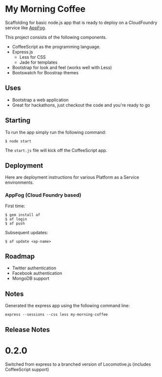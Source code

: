 My Morning Coffee
=================

Scaffolding for basic node.js app that is ready to deploy on a CloudFoundry service like [AppFog](http://appfog.com).

This project consists of the following components.

- CoffeeScript as the programming language.
- Express.js
  - Less for CSS
  - Jade for templates
- Bootstrap for look and feel (works well with Less)
- Bootswatch for Boostrap themes

Uses
----

- Bootstrap a web application
- Great for hackathons, just checkout the code and you're ready to go

Starting
--------
To run the app simply run the following command:

    $ node start

The `start.js` file will kick off the CoffeeScript app.

Deployment
----------

Here are deployment instructions for various Platform as a Service environments.

### AppFog (Cloud Foundry based)


First time:

    $ gem install af
    $ af login
    $ af push

Subsequent updates:

    $ af update <ap-name>


Roadmap
-------

- Twitter authentication
- Facebook authentication
- MongoDB support

Notes
-----

Generated the express app using the following command line:

    express --sessions --css less my-morning-coffee

Release Notes
-------------

# 0.2.0

Switched from express to a branched version of Locomotive.js (includes CoffeeScript support)

